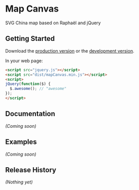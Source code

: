 # Map Canvas

SVG China map based on Raphaël and jQuery

## Getting Started
Download the [production version][min] or the [development version][max].

[min]: https://raw.github.com/lukeupup/mapCanvas/master/dist/mapCanvas.min.js
[max]: https://raw.github.com/lukeupup/mapCanvas/master/dist/mapCanvas.js

In your web page:

```html
<script src="jquery.js"></script>
<script src="dist/mapCanvas.min.js"></script>
<script>
jQuery(function($) {
  $.awesome(); // "awesome"
});
</script>
```

## Documentation
_(Coming soon)_

## Examples
_(Coming soon)_

## Release History
_(Nothing yet)_
